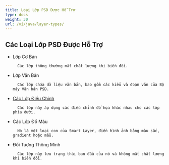 ```yaml
---
title: Loại Lớp PSD Được Hỗ Trợ
type: docs
weight: 30
url: /vi/java/layer-types/
---
```


## **Các Loại Lớp PSD Được Hỗ Trợ**

- Lớp Cơ Bản

		Các lớp thông thường mất chất lượng khi biến đổi.
- Lớp Văn Bản

		Các lớp chứa dữ liệu văn bản, bao gồm các kiểu và đoạn văn của Bộ máy Văn bản PSD.
- [Các Lớp Điều Chỉnh](/psd/vi/java/layer-types/adjustment-layer/)

		Các lớp này áp dụng các điều chỉnh đồ họa khác nhau cho các lớp phía dưới.
		
- Các Lớp Đổ Màu

		Nó là một loại con của Smart Layer, điền hình ảnh bằng màu sắc, gradient hoặc mẫu.
- Đối Tượng Thông Minh

		Các lớp này lưu trạng thái ban đầu của nó và không mất chất lượng khi biến đổi.


